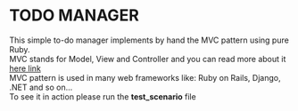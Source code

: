 # TODO MANAGER

This simple to-do manager implements by hand the MVC pattern using pure Ruby.
<br/>
MVC stands for Model, View and Controller and you can read more about it [here link](https://en.wikipedia.org/wiki/Model%E2%80%93view%E2%80%93controller)
<br/>
MVC pattern is used in many web frameworks like: Ruby on Rails, Django, .NET and so on...
<br/>
To see it in action please run the **test_scenario** file

